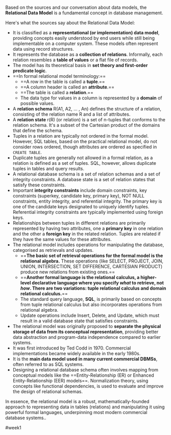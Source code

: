 Based on the sources and our conversation about data models, the **Relational Data Model** is a fundamental concept in database management.

Here's what the sources say about the Relational Data Model:

- It is classified as a **representational (or implementation) data model**, providing concepts easily understood by end users while still being implementable on a computer system. These models often represent data using record structures.
- It represents the database as a **collection of relations**. Informally, each relation resembles a **table of values** or a flat file of records.
- The model has its theoretical basis in **set theory and first-order predicate logic**.
- ==In formal relational model terminology:==
    - ==A row in the table is called a **tuple**.==
    - ==A column header is called an **attribute**.==
    - ==The table is called a **relation**.==
    - The data type for values in a column is represented by a **domain** of possible values.
- A **relation schema** R(A1, A2, ... , An) defines the structure of a relation, consisting of the relation name R and a list of attributes.
- A **relation state** r(R) (or relation) is a set of n-tuples that conforms to the relation schema. It's a subset of the Cartesian product of the domains that define the schema.
- Tuples in a relation are typically not ordered in the formal model. However, SQL tables, based on the practical relational model, do not consider rows ordered, though attributes are ordered as specified in `CREATE TABLE`.
- Duplicate tuples are generally not allowed in a formal relation, as a relation is defined as a set of tuples. SQL, however, allows duplicate tuples in tables and query results.
- A relational database schema is a set of relation schemas and a set of integrity constraints. A database state is a set of relation states that satisfy these constraints.
- Important **integrity constraints** include domain constraints, key constraints (superkey, candidate key, primary key), NOT NULL constraints, entity integrity, and referential integrity. The primary key is one of the candidate keys designated to uniquely identify tuples. Referential integrity constraints are typically implemented using foreign keys.
- Relationships between tuples in different relations are primarily represented by having two attributes, one a **primary key** in one relation and the other a **foreign key** in the related relation. Tuples are related if they have the same values for these attributes.
- The relational model includes operations for manipulating the database, categorised as retrievals and updates.
    - ==**The basic set of retrieval operations for the formal model is the relational algebra.** These operations (like SELECT, PROJECT, JOIN, UNION, INTERSECTION, SET DIFFERENCE, CARTESIAN PRODUCT) produce new relations from existing ones.==
    - ==**Another formal language is the relational calculus, a higher-level declarative language where you specify _what_ to retrieve, not _how_. There are two variations: tuple relational calculus and domain relational calculus.**==
    - The standard query language, **SQL**, is primarily based on concepts from tuple relational calculus but also incorporates operations from relational algebra.
    - Update operations include Insert, Delete, and Update, which must result in a valid database state that satisfies constraints.
- The relational model was originally proposed to **separate the physical storage of data from its conceptual representation**, providing better data abstraction and program-data independence compared to earlier systems.
- It was first introduced by Ted Codd in 1970. Commercial implementations became widely available in the early 1980s.
- It is the **main data model used in many current commercial DBMSs**, often referred to as SQL systems.
- Designing a relational database schema often involves mapping from conceptual models like the ==Entity-Relationship (ER) or Enhanced Entity-Relationship (EER) models==. Normalization theory, using concepts like functional dependencies, is used to evaluate and improve the design of relational schemas.

In essence, the relational model is a robust, mathematically-founded approach to representing data in tables (relations) and manipulating it using powerful formal languages, underpinning most modern commercial database systems..

#week1 